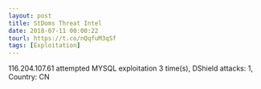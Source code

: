 ```yaml
---
layout: post
title: StDoms Threat Intel
date: 2018-07-11 00:00:22
tourl: https://t.co/nQqfuM3qSf
tags: [Exploitation]
---
```

116.204.107.61 attempted MYSQL exploitation 3 time(s), DShield attacks: 1, Country: CN